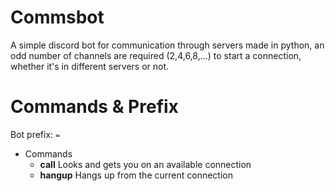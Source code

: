 # Commsbot
A simple discord bot for communication through servers made in python, an odd number of channels are required (2,4,6,8,...) to start a connection, whether it's in different servers or not.

# Commands & Prefix

Bot prefix: ``=``

- Commands
  - **call** Looks and gets you on an available connection
  - **hangup** Hangs up from the current connection
